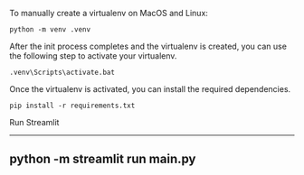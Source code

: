 To manually create a virtualenv on MacOS and Linux:

```
python -m venv .venv
```

After the init process completes and the virtualenv is created, you can use the following
step to activate your virtualenv.

```
.venv\Scripts\activate.bat
```

Once the virtualenv is activated, you can install the required dependencies.

```
pip install -r requirements.txt
```

Run Streamlit

---
python -m streamlit run main.py
---
